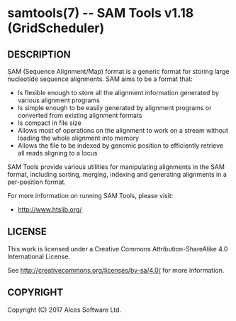 # samtools(7) -- SAM Tools v1.18 (GridScheduler)

## DESCRIPTION

SAM (Sequence Alignment/Map) format is a generic format for storing
large nucleotide sequence alignments. SAM aims to be a format that:

  * Is flexible enough to store all the alignment information
    generated by various alignment programs
  * Is simple enough to be easily generated by alignment programs or
    converted from existing alignment formats
  * Is compact in file size
  * Allows most of operations on the alignment to work on a stream
    without loading the whole alignment into memory
  * Allows the file to be indexed by genomic position to efficiently
    retrieve all reads aligning to a locus

SAM Tools provide various utilities for manipulating alignments in
the SAM format, including sorting, merging, indexing and generating
alignments in a per-position format.

For more information on running SAM Tools, please visit:
  * <http://www.htslib.org/>

## LICENSE

This work is licensed under a Creative Commons Attribution-ShareAlike
4.0 International License.

See <http://creativecommons.org/licenses/by-sa/4.0/> for more
information.

## COPYRIGHT

Copyright (C) 2017 Alces Software Ltd.


